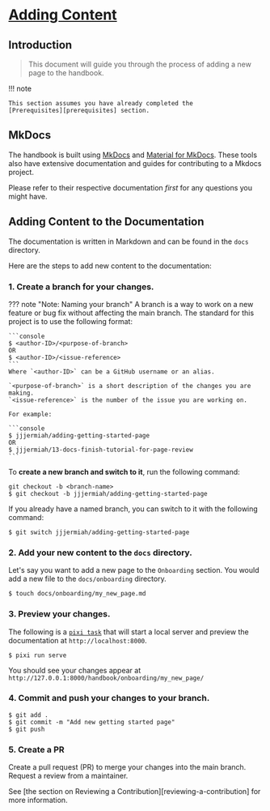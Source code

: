 # [Adding Content](#adding-content)

## Introduction

> This document will guide you through the process of adding a new page to the
> handbook.

!!! note

    This section assumes you have already completed the
    [Prerequisites][prerequisites] section.

## MkDocs

The handbook is built using [MkDocs](https://www.mkdocs.org/) and [Material for MkDocs](https://squidfunk.github.io/mkdocs-material/).
These tools also have extensive documentation and guides for contributing to a Mkdocs project.

Please refer to their respective documentation *first* for any questions you might have.

## Adding Content to the Documentation

The documentation is written in Markdown and can be found in the `docs` directory.

Here are the steps to add new content to the documentation:

### 1. Create a branch for your changes.

??? note "Note: Naming your branch"
    A branch is a way to work on a new feature or bug fix without affecting the main branch.
    The standard for this project is to use the following format:

    ```console
    $ <author-ID>/<purpose-of-branch>
    OR
    $ <author-ID>/<issue-reference>
    ```
    Where `<author-ID>` can be a GitHub username or an alias.

    `<purpose-of-branch>` is a short description of the changes you are making.
    `<issue-reference>` is the number of the issue you are working on.

    For example:

    ```console
    $ jjjermiah/adding-getting-started-page
    OR
    $ jjjermiah/13-docs-finish-tutorial-for-page-review
    ```

To **create a new branch and switch to it**, run the following command:
```console
git checkout -b <branch-name>
$ git checkout -b jjjermiah/adding-getting-started-page
```

If you already have a named branch, you can switch to it with the following command:

```console
$ git switch jjjermiah/adding-getting-started-page
```

### 2. Add your new content to the `docs` directory.

Let's say you want to add a new page to the `Onboarding` section.
You would add a new file to the `docs/onboarding` directory.

```console
$ touch docs/onboarding/my_new_page.md
```

### 3. Preview your changes.

The following is a [`pixi task`](https://pixi.sh/latest/features/advanced_tasks/)
that will start a local server and preview the documentation at `http://localhost:8000`.

```console
$ pixi run serve
```

You should see your changes appear at `http://127.0.0.1:8000/handbook/onboarding/my_new_page/`

### 4. Commit and push your changes to your branch.

```console
$ git add .
$ git commit -m "Add new getting started page"
$ git push
```

### 5. Create a PR

Create a pull request (PR) to merge your changes into the main branch.
Request a review from a maintainer.

See [the section on Reviewing a Contribution][reviewing-a-contribution] for more information.
